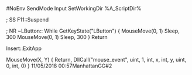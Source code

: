 #NoEnv
SendMode Input
SetWorkingDir %A_ScriptDir%

; SS
F11::Suspend

; NR
~LButton::
While GetKeyState("LButton") {
MouseMove(0, 1)
Sleep, 300
MouseMove(0, 1)
Sleep, 300
}
Return

Insert::ExitApp

MouseMove(X, Y) {
Return, DllCall("mouse_event", uint, 1, int, x, int, y, uint, 0, int, 0)
}
11/05/2018 00:57ManhattanGG#2
